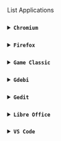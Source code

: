 List Applications
###
<details>
<summary><code><b>Chromium</b></code></summary>

![Screenshot_2024-01-19-08-55-00-062_com realvnc viewer android](https://github.com/wahasa/Kali-Nethunter/assets/69626847/8e8206f1-fb6f-4b7b-b571-30c81182c8b5)

[Click here,.](https://github.com/wahasa/Kali-Nethunter/blob/main/Note/Chromiumfix.md)
</details>

###
<details>
<summary><code><b>Firefox</b></code></summary>

![Screenshot_2024-01-19-08-26-52-107_com realvnc viewer android](https://github.com/wahasa/Kali-Nethunter/assets/69626847/3c1f5397-2e82-4cea-9764-8e27bcd7f6ef)

[Click here,.](https://github.com/wahasa/Kali-Nethunter/blob/main/Note/Firefoxfix.md)
</details>

###
<details>
<summary><code><b>Game Classic</b></code></summary>

![Screenshot_2024-01-23-14-04-35-038_com realvnc viewer android](https://github.com/wahasa/Kali-Nethunter/assets/69626847/3ab590f9-c4c1-4a17-b33c-8865b655df38)

```
sudo apt install gnome-games
```
</details>

###
<details>
<summary><code><b>Gdebi</b></code></summary>

![Screenshot_2024-01-23-14-14-05-342_com realvnc viewer android](https://github.com/wahasa/Kali-Nethunter/assets/69626847/b38d5456-4196-45fc-9ec3-ac4d4d1a5adb)

```
sudo apt install gdebi
```
</details>

###
<details>
<summary><code><b>Gedit</b></code></summary>

![Screenshot_2024-01-23-14-18-50-697_com realvnc viewer android](https://github.com/wahasa/Kali-Nethunter/assets/69626847/1328c6cb-a7dd-4fae-a853-643774293818)

```
sudo apt install gedit
```
</details>

###
<details>
<summary><code><b>Libre Office</b></code></summary>

![Screenshot_2024-01-19-12-19-03-463_com realvnc viewer android](https://github.com/wahasa/Kali-Nethunter/assets/69626847/7eecadc8-06bc-4587-a9a2-986346da6e72)

```
wget https://raw.githubusercontent.com/wahasa/Kali-Nethunter/main/libreofficefix.sh ; chmod +x libreofficefix.sh ; ./libreofficefix.sh
```
</details>

###
<details>
<summary><code><b>VS Code</b></code></summary>

![Screenshot_2024-01-19-11-58-48-380_com realvnc viewer android](https://github.com/wahasa/Kali-Nethunter/assets/69626847/27b096ab-8287-4f29-92a7-2aaaaab5f204)

```
wget https://raw.githubusercontent.com/wahasa/Kali-Nethunter/main/vscodefix.sh ; chmod +x vscodefix.sh ; ./vscodefix.sh
```
</details>

###
